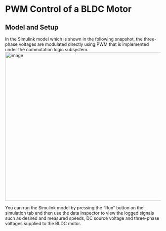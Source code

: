 # PWM Control of a BLDC Motor

## Model and Setup
In the Simulink model which is shown in the following snapshot, the three-phase voltages are modulated directly using PWM that is implemented under the commutation logic subsystem.
<img width="1332" height="483" alt="image" src="https://github.com/user-attachments/assets/c12b079e-756d-44b9-b3db-fca840f8c4c4" />


You can run the Simulink model by pressing the “Run” button on the simulation tab and then use the data inspector to view the logged signals such as desired and measured speeds, DC source voltage and three-phase voltages supplied to the BLDC motor.



